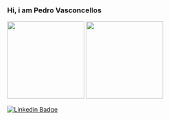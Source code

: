 ### Hi, i am Pedro Vasconcellos

<div>
  <img height="180em" src="https://github-readme-stats.vercel.app/api?username=pedrovasconcellos&show_icons=true&theme=algolia&include_all_commits=true&count_private=true"/>
  <img height="180em" src="https://github-readme-stats.vercel.app/api/top-langs/?username=pedrovasconcellos&layout=compact&langs_count=6&theme=algolia"/>
</div>

[![Linkedin Badge](https://img.shields.io/badge/-LinkedIn-blue?style=flat-square&logo=Linkedin&logoColor=white&link=https://www.linkedin.com/in/pedro-henrique-vasconcellos-28b817100/)](https://www.linkedin.com/in/pedro-henrique-vasconcellos-28b817100/)
